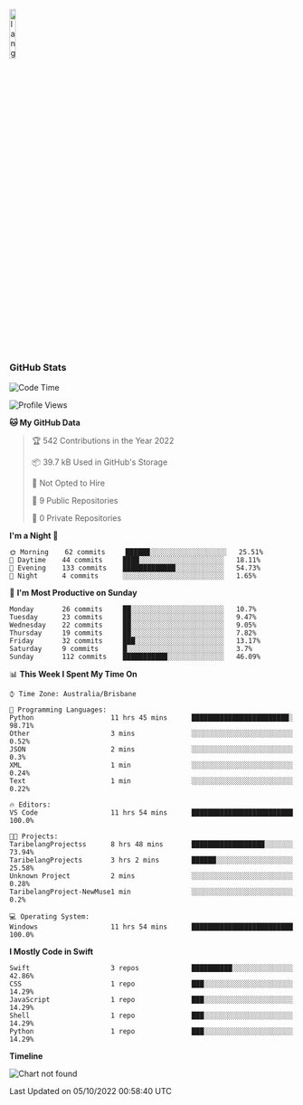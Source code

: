 <p align="left"><img width=15%" src="https://github.com/alansmathew/alansmathew/raw/master/lang.gif" alt="lang image here" /></p>

# <h3 align="left">GitHub Stats</h3>

<!--START_SECTION:waka-->
![Code Time](http://img.shields.io/badge/Code%20Time-55%20hrs%2057%20mins-blue)

![Profile Views](http://img.shields.io/badge/Profile%20Views-0-blue)

**🐱 My GitHub Data** 

> 🏆 542 Contributions in the Year 2022
 > 
> 📦 39.7 kB Used in GitHub's Storage 
 > 
> 🚫 Not Opted to Hire
 > 
> 📜 9 Public Repositories 
 > 
> 🔑 0 Private Repositories  
 > 
**I'm a Night 🦉** 

```text
🌞 Morning    62 commits     ██████░░░░░░░░░░░░░░░░░░░   25.51% 
🌆 Daytime    44 commits     ████░░░░░░░░░░░░░░░░░░░░░   18.11% 
🌃 Evening    133 commits    █████████████░░░░░░░░░░░░   54.73% 
🌙 Night      4 commits      ░░░░░░░░░░░░░░░░░░░░░░░░░   1.65%

```
📅 **I'm Most Productive on Sunday** 

```text
Monday       26 commits     ██░░░░░░░░░░░░░░░░░░░░░░░   10.7% 
Tuesday      23 commits     ██░░░░░░░░░░░░░░░░░░░░░░░   9.47% 
Wednesday    22 commits     ██░░░░░░░░░░░░░░░░░░░░░░░   9.05% 
Thursday     19 commits     ██░░░░░░░░░░░░░░░░░░░░░░░   7.82% 
Friday       32 commits     ███░░░░░░░░░░░░░░░░░░░░░░   13.17% 
Saturday     9 commits      █░░░░░░░░░░░░░░░░░░░░░░░░   3.7% 
Sunday       112 commits    ███████████░░░░░░░░░░░░░░   46.09%

```


📊 **This Week I Spent My Time On** 

```text
⌚︎ Time Zone: Australia/Brisbane

💬 Programming Languages: 
Python                   11 hrs 45 mins      ████████████████████████░   98.71% 
Other                    3 mins              ░░░░░░░░░░░░░░░░░░░░░░░░░   0.52% 
JSON                     2 mins              ░░░░░░░░░░░░░░░░░░░░░░░░░   0.3% 
XML                      1 min               ░░░░░░░░░░░░░░░░░░░░░░░░░   0.24% 
Text                     1 min               ░░░░░░░░░░░░░░░░░░░░░░░░░   0.22%

🔥 Editors: 
VS Code                  11 hrs 54 mins      █████████████████████████   100.0%

🐱‍💻 Projects: 
TaribelangProjectss      8 hrs 48 mins       ██████████████████░░░░░░░   73.94% 
TaribelangProjects       3 hrs 2 mins        ██████░░░░░░░░░░░░░░░░░░░   25.58% 
Unknown Project          2 mins              ░░░░░░░░░░░░░░░░░░░░░░░░░   0.28% 
TaribelangProject-NewMuse1 min               ░░░░░░░░░░░░░░░░░░░░░░░░░   0.2%

💻 Operating System: 
Windows                  11 hrs 54 mins      █████████████████████████   100.0%

```

**I Mostly Code in Swift** 

```text
Swift                    3 repos             ██████████░░░░░░░░░░░░░░░   42.86% 
CSS                      1 repo              ███░░░░░░░░░░░░░░░░░░░░░░   14.29% 
JavaScript               1 repo              ███░░░░░░░░░░░░░░░░░░░░░░   14.29% 
Shell                    1 repo              ███░░░░░░░░░░░░░░░░░░░░░░   14.29% 
Python                   1 repo              ███░░░░░░░░░░░░░░░░░░░░░░   14.29%

```


**Timeline**

![Chart not found](https://raw.githubusercontent.com/samh06/samh06/master/charts/bar_graph.png) 


 Last Updated on 05/10/2022 00:58:40 UTC
<!--END_SECTION:waka-->
